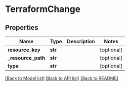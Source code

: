 # TerraformChange

## Properties
Name | Type | Description | Notes
------------ | ------------- | ------------- | -------------
**resource_key** | **str** |  | [optional] 
**_resource_path** | **str** |  | [optional] 
**type** | **str** |  | [optional] 

[[Back to Model list]](../README.md#documentation-for-models) [[Back to API list]](../README.md#documentation-for-api-endpoints) [[Back to README]](../README.md)


